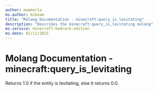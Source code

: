```yaml
---
author: mammerla
ms.author: mikeam
title: "Molang Documentation - minecraft:query_is_levitating"
description: "Describes the minecraft:query_is_levitating molang"
ms.service: minecraft-bedrock-edition
ms.date: 02/11/2025 
---
```


# Molang Documentation - minecraft:query_is_levitating

Returns 1.0 if the entity is levitating, else it returns 0.0.
